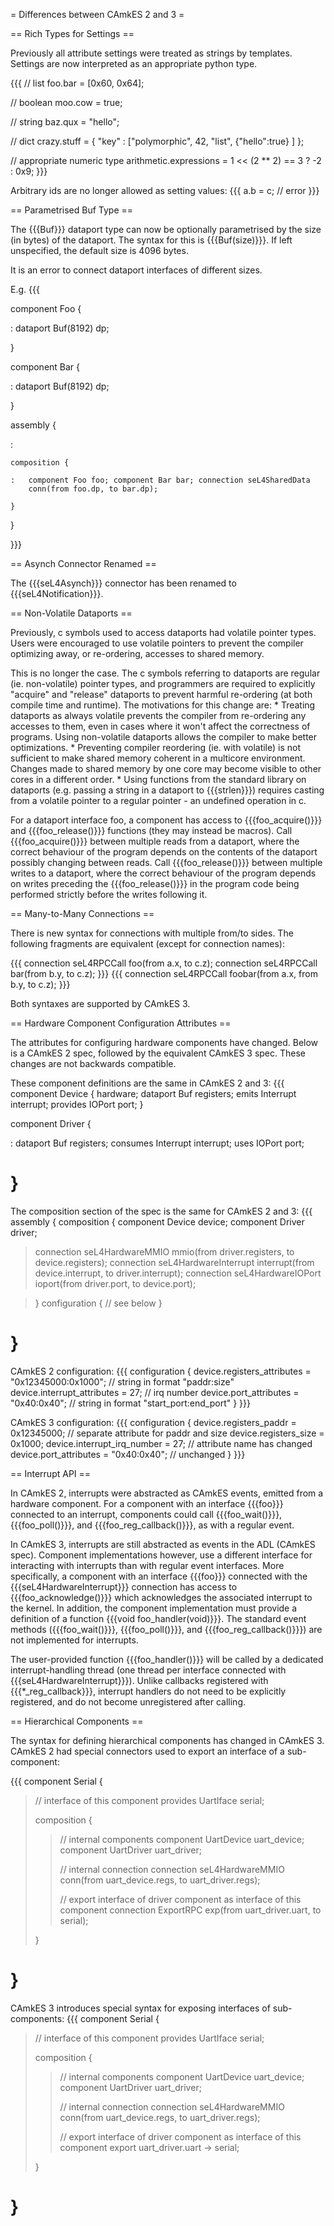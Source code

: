 = Differences between CAmkES 2 and 3 =

== Rich Types for Settings ==

Previously all attribute settings were treated as strings by templates.
Settings are now interpreted as an appropriate python type.

{{{ // list foo.bar = \[0x60, 0x64\];

// boolean moo.cow = true;

// string baz.qux = "hello";

// dict crazy.stuff = { "key" : \["polymorphic", 42, "list",
{"hello":true} \] };

// appropriate numeric type arithmetic.expressions = 1 &lt;&lt; (2 \*\*
2) == 3 ? -2 : 0x9; }}}

Arbitrary ids are no longer allowed as setting values: {{{ a.b = c; //
error }}}

== Parametrised Buf Type ==

The {{{Buf}}} dataport type can now be optionally parametrised by the
size (in bytes) of the dataport. The syntax for this is {{{Buf(size)}}}.
If left unspecified, the default size is 4096 bytes.

It is an error to connect dataport interfaces of different sizes.

E.g. {{{

component Foo {

:   dataport Buf(8192) dp;

}

component Bar {

:   dataport Buf(8192) dp;

}

assembly {

:   

    composition {

    :   component Foo foo; component Bar bar; connection seL4SharedData
        conn(from foo.dp, to bar.dp);

    }

}

}}}

== Asynch Connector Renamed ==

The {{{seL4Asynch}}} connector has been renamed to
{{{seL4Notification}}}.

== Non-Volatile Dataports ==

Previously, c symbols used to access dataports had volatile pointer
types. Users were encouraged to use volatile pointers to prevent the
compiler optimizing away, or re-ordering, accesses to shared memory.

This is no longer the case. The c symbols referring to dataports are
regular (ie. non-volatile) pointer types, and programmers are required
to explicitly "acquire" and "release" dataports to prevent harmful
re-ordering (at both compile time and runtime). The motivations for this
change are: \* Treating dataports as always volatile prevents the
compiler from re-ordering any accesses to them, even in cases where it
won't affect the correctness of programs. Using non-volatile dataports
allows the compiler to make better optimizations. \* Preventing compiler
reordering (ie. with volatile) is not sufficient to make shared memory
coherent in a multicore environment. Changes made to shared memory by
one core may become visible to other cores in a different order. \*
Using functions from the standard library on dataports (e.g. passing a
string in a dataport to {{{strlen}}}) requires casting from a volatile
pointer to a regular pointer - an undefined operation in c.

For a dataport interface foo, a component has access to
{{{foo\_acquire()}}} and {{{foo\_release()}}} functions (they may
instead be macros). Call {{{foo\_acquire()}}} between multiple reads
from a dataport, where the correct behaviour of the program depends on
the contents of the dataport possibly changing between reads. Call
{{{foo\_release()}}} between multiple writes to a dataport, where the
correct behaviour of the program depends on writes preceding the
{{{foo\_release()}}} in the program code being performed strictly before
the writes following it.

== Many-to-Many Connections ==

There is new syntax for connections with multiple from/to sides. The
following fragments are equivalent (except for connection names):

{{{ connection seL4RPCCall foo(from a.x, to c.z); connection seL4RPCCall
bar(from b.y, to c.z); }}} {{{ connection seL4RPCCall foobar(from a.x,
from b.y, to c.z); }}}

Both syntaxes are supported by CAmkES 3.

== Hardware Component Configuration Attributes ==

The attributes for configuring hardware components have changed. Below
is a CAmkES 2 spec, followed by the equivalent CAmkES 3 spec. These
changes are not backwards compatible.

These component definitions are the same in CAmkES 2 and 3: {{{
component Device { hardware; dataport Buf registers; emits Interrupt
interrupt; provides IOPort port; }

component Driver {

:   dataport Buf registers; consumes Interrupt interrupt; uses IOPort
    port;

}
=

The composition section of the spec is the same for CAmkES 2 and 3: {{{
assembly { composition { component Device device; component Driver
driver;

> connection seL4HardwareMMIO mmio(from driver.registers, to
> device.registers); connection seL4HardwareInterrupt interrupt(from
> device.interrupt, to driver.interrupt); connection seL4HardwareIOPort
> ioport(from driver.port, to device.port);

> } configuration { // see below }

}
=

CAmkES 2 configuration: {{{ configuration { device.registers\_attributes
= "0x12345000:0x1000"; // string in format "paddr:size"
device.interrupt\_attributes = 27; // irq number device.port\_attributes
= "0x40:0x40"; // string in format "start\_port:end\_port" } }}}

CAmkES 3 configuration: {{{ configuration { device.registers\_paddr =
0x12345000; // separate attribute for paddr and size
device.registers\_size = 0x1000; device.interrupt\_irq\_number = 27; //
attribute name has changed device.port\_attributes = "0x40:0x40"; //
unchanged } }}}

== Interrupt API ==

In CAmkES 2, interrupts were abstracted as CAmkES events, emitted from a
hardware component. For a component with an interface {{{foo}}}
connected to an interrupt, components could call {{{foo\_wait()}}},
{{{foo\_poll()}}}, and {{{foo\_reg\_callback()}}}, as with a regular
event.

In CAmkES 3, interrupts are still abstracted as events in the ADL
(CAmkES spec). Component implementations however, use a different
interface for interacting with interrupts than with regular event
interfaces. More specifically, a component with an interface {{{foo}}}
connected with the {{{seL4HardwareInterrupt}}} connection has access to
{{{foo\_acknowledge()}}} which acknowledges the associated interrupt to
the kernel. In addition, the component implementation must provide a
definition of a function {{{void foo\_handler(void)}}}. The standard
event methods ({{{foo\_wait()}}}, {{{foo\_poll()}}}, and
{{{foo\_reg\_callback()}}}) are not implemented for interrupts.

The user-provided function {{{foo\_handler()}}} will be called by a
dedicated interrupt-handling thread (one thread per interface connected
with {{{seL4HardwareInterrupt}}}). Unlike callbacks registered with
{{{\*\_reg\_callback}}}, interrupt handlers do not need to be explicitly
registered, and do not become unregistered after calling.

== Hierarchical Components ==

The syntax for defining hierarchical components has changed in CAmkES 3.
CAmkES 2 had special connectors used to export an interface of a
sub-component:

{{{ component Serial {

> // interface of this component provides UartIface serial;
>
> composition {
>
> > // internal components component UartDevice uart\_device; component
> > UartDriver uart\_driver;
> >
> > // internal connection connection seL4HardwareMMIO conn(from
> > uart\_device.regs, to uart\_driver.regs);
> >
> > // export interface of driver component as interface of this
> > component connection ExportRPC exp(from uart\_driver.uart, to
> > serial);
>
> }

}
=

CAmkES 3 introduces special syntax for exposing interfaces of
sub-components: {{{ component Serial {

> // interface of this component provides UartIface serial;
>
> composition {
>
> > // internal components component UartDevice uart\_device; component
> > UartDriver uart\_driver;
> >
> > // internal connection connection seL4HardwareMMIO conn(from
> > uart\_device.regs, to uart\_driver.regs);
> >
> > // export interface of driver component as interface of this
> > component export uart\_driver.uart -&gt; serial;
>
> }

}
=
